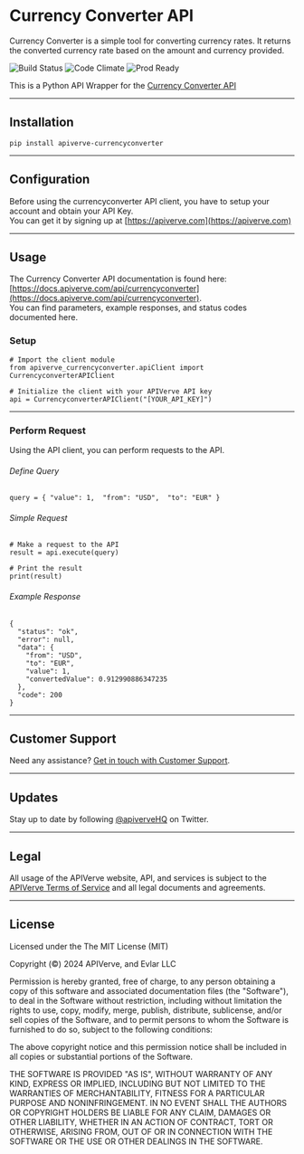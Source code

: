 Currency Converter API
============

Currency Converter is a simple tool for converting currency rates. It returns the converted currency rate based on the amount and currency provided.

![Build Status](https://img.shields.io/badge/build-passing-green)
![Code Climate](https://img.shields.io/badge/maintainability-B-purple)
![Prod Ready](https://img.shields.io/badge/production-ready-blue)

This is a Python API Wrapper for the [Currency Converter API](https://apiverve.com/marketplace/api/currencyconverter)

---

## Installation
	pip install apiverve-currencyconverter

---

## Configuration

Before using the currencyconverter API client, you have to setup your account and obtain your API Key.  
You can get it by signing up at [https://apiverve.com](https://apiverve.com)

---

## Usage

The Currency Converter API documentation is found here: [https://docs.apiverve.com/api/currencyconverter](https://docs.apiverve.com/api/currencyconverter).  
You can find parameters, example responses, and status codes documented here.

### Setup

```
# Import the client module
from apiverve_currencyconverter.apiClient import CurrencyconverterAPIClient

# Initialize the client with your APIVerve API key
api = CurrencyconverterAPIClient("[YOUR_API_KEY]")
```

---


### Perform Request
Using the API client, you can perform requests to the API.

###### Define Query

```
query = { "value": 1,  "from": "USD",  "to": "EUR" }
```

###### Simple Request

```
# Make a request to the API
result = api.execute(query)

# Print the result
print(result)
```

###### Example Response

```
{
  "status": "ok",
  "error": null,
  "data": {
    "from": "USD",
    "to": "EUR",
    "value": 1,
    "convertedValue": 0.912990886347235
  },
  "code": 200
}
```

---

## Customer Support

Need any assistance? [Get in touch with Customer Support](https://apiverve.com/contact).

---

## Updates
Stay up to date by following [@apiverveHQ](https://twitter.com/apiverveHQ) on Twitter.

---

## Legal

All usage of the APIVerve website, API, and services is subject to the [APIVerve Terms of Service](https://apiverve.com/terms) and all legal documents and agreements.

---

## License
Licensed under the The MIT License (MIT)

Copyright (&copy;) 2024 APIVerve, and Evlar LLC

Permission is hereby granted, free of charge, to any person obtaining a copy of this software and associated documentation files (the "Software"), to deal in the Software without restriction, including without limitation the rights to use, copy, modify, merge, publish, distribute, sublicense, and/or sell copies of the Software, and to permit persons to whom the Software is furnished to do so, subject to the following conditions:

The above copyright notice and this permission notice shall be included in all copies or substantial portions of the Software.

THE SOFTWARE IS PROVIDED "AS IS", WITHOUT WARRANTY OF ANY KIND, EXPRESS OR IMPLIED, INCLUDING BUT NOT LIMITED TO THE WARRANTIES OF MERCHANTABILITY, FITNESS FOR A PARTICULAR PURPOSE AND NONINFRINGEMENT. IN NO EVENT SHALL THE AUTHORS OR COPYRIGHT HOLDERS BE LIABLE FOR ANY CLAIM, DAMAGES OR OTHER LIABILITY, WHETHER IN AN ACTION OF CONTRACT, TORT OR OTHERWISE, ARISING FROM, OUT OF OR IN CONNECTION WITH THE SOFTWARE OR THE USE OR OTHER DEALINGS IN THE SOFTWARE.